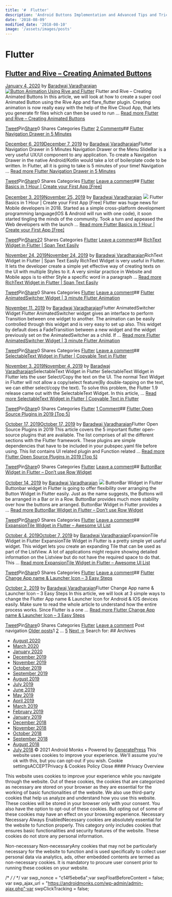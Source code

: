 ```yaml
---
title: '#  Flutter'
description: 'Android Buttons Implementation and Advanced Tips and Tricks Uncategorized - Buttons in Android - OverView and Implementation Android Monks'
date: '2018-08-09'
modified_date: '2018-08-10'
image: '/assets/images/posts'
---
```

#  Flutter

## [Flutter and Rive – Creating Animated Buttons](https://androidmonks.com/flutter-rive-animated-buttons/)

 [January 4, 2020](https://androidmonks.com/flutter-rive-animated-buttons/ "4:44 am") by [Baradwaj Varadharajan](https://androidmonks.com/author/admin/ "View all posts by Baradwaj Varadharajan")  [![Button Animation Using Rive and Flutter](data:image/gif;base64,R0lGODlhAQABAIAAAAAAAP///yH5BAEAAAAALAAAAAABAAEAAAIBRAA7)![Button Animation Using Rive and Flutter](https://androidmonks.com/wp-content/uploads/2020/01/buttonriveanim.gif)](https://androidmonks.com/flutter-rive-animated-buttons/) Flutter and Rive – Creating Animated Buttons In this article, we will look at how to create a super cool Animated Button using the Rive App and flare\_flutter plugin. Creating animation is now really easy with the help of the Rive Cloud App, that lets you generate flr files which can then be used to run … [Read more Flutter and Rive – Creating Animated Buttons](https://androidmonks.com/flutter-rive-animated-buttons/ "Flutter and Rive – Creating Animated Buttons")

[Tweet](https://twitter.com/intent/tweet?text=Flutter+and+Rive+-+Creating+Animated+Buttons&url=https%3A%2F%2Fandroidmonks.com%2Fflutter-rive-animated-buttons%2F)Pin[Share](https://www.facebook.com/share.php?u=https%3A%2F%2Fandroidmonks.com%2Fflutter-rive-animated-buttons%2F)0 Shares Categories [Flutter](https://androidmonks.com/category/flutter/) [2 Comments](https://androidmonks.com/flutter-rive-animated-buttons/#comments)## [Flutter Navigation Drawer in 5 Minutes](https://androidmonks.com/flutter-navigation-drawer/)

 [December 6, 2019December 7, 2019](https://androidmonks.com/flutter-navigation-drawer/ "12:00 pm") by [Baradwaj Varadharajan](https://androidmonks.com/author/admin/ "View all posts by Baradwaj Varadharajan")Flutter Navigation Drawer in 5 Minutes Navigation Drawer or the Menu SlideBar is a very useful UX/UI component to any application. To create a Navigation Drawer in the native Android/Kotlin would take a lot of boilerplate code to be written. In Flutter, all it is going to take is 5 minutes of your time! Navigation … [Read more Flutter Navigation Drawer in 5 Minutes](https://androidmonks.com/flutter-navigation-drawer/ "Flutter Navigation Drawer in 5 Minutes")

[Tweet](https://twitter.com/intent/tweet?text=Flutter+Navigation+Drawer+in+5+Minutes&url=https%3A%2F%2Fandroidmonks.com%2Fflutter-navigation-drawer%2F)Pin[Share](https://www.facebook.com/share.php?u=https%3A%2F%2Fandroidmonks.com%2Fflutter-navigation-drawer%2F)0 Shares Categories [Flutter](https://androidmonks.com/category/flutter/) [Leave a comment](https://androidmonks.com/flutter-navigation-drawer/#respond)## [Flutter Basics in 1 Hour | Create your First App [Free]](https://androidmonks.com/flutter-basics-1-hour/)

 [December 3, 2019November 25, 2019](https://androidmonks.com/flutter-basics-1-hour/ "12:00 am") by [Baradwaj Varadharajan](https://androidmonks.com/author/admin/ "View all posts by Baradwaj Varadharajan")  [![](data:image/gif;base64,R0lGODlhAQABAIAAAAAAAP///yH5BAEAAAAALAAAAAABAAEAAAIBRAA7)![](https://androidmonks.com/wp-content/uploads/2019/11/Flutter-in-1-Hour.png)](https://androidmonks.com/flutter-basics-1-hour/) Flutter Basics in 1 Hour | Create your First App [Free] Flutter was huge news for Mobile developers in 2018. Started as a simple cross-platform development programming language(IOS & Android will run with one code), it soon started tingling the minds of the community. Took a turn and appeased the Web developers with the launch … [Read more Flutter Basics in 1 Hour | Create your First App [Free]](https://androidmonks.com/flutter-basics-1-hour/ "Flutter Basics in 1 Hour | Create your First App [Free]")

[Tweet](https://twitter.com/intent/tweet?text=Flutter+Basics+in+1+Hour++Create+your+First+App+%5BFree%5D&url=https%3A%2F%2Fandroidmonks.com%2Fflutter-basics-1-hour%2F)Pin[Share2](https://www.facebook.com/share.php?u=https%3A%2F%2Fandroidmonks.com%2Fflutter-basics-1-hour%2F)2 Shares Categories [Flutter](https://androidmonks.com/category/flutter/) [Leave a comment](https://androidmonks.com/flutter-basics-1-hour/#respond)## [RichText Widget in Flutter | Span Text Easily](https://androidmonks.com/richtext-flutter/)

 [November 24, 2019November 24, 2019](https://androidmonks.com/richtext-flutter/ "3:00 am") by [Baradwaj Varadharajan](https://androidmonks.com/author/admin/ "View all posts by Baradwaj Varadharajan")RichText Widget in Flutter | Span Text Easily RichText Widget is very useful in Flutter. It lets the developer create a simple yet effective way of creating texts on the UI with multiple Styles to it. A very similar practice in Website and Mobile apps is to either Style a specific word in a paragraph … [Read more RichText Widget in Flutter | Span Text Easily](https://androidmonks.com/richtext-flutter/ "RichText Widget in Flutter | Span Text Easily")

[Tweet](https://twitter.com/intent/tweet?text=RichText+Widget+in+Flutter++Span+Text+Easily&url=https%3A%2F%2Fandroidmonks.com%2Frichtext-flutter%2F)Pin[Share](https://www.facebook.com/share.php?u=https%3A%2F%2Fandroidmonks.com%2Frichtext-flutter%2F)0 Shares Categories [Flutter](https://androidmonks.com/category/flutter/) [Leave a comment](https://androidmonks.com/richtext-flutter/#respond)## [Flutter AnimatedSwitcher Widget | 3 minute Flutter Animation](https://androidmonks.com/flutter-animatedswitcher-widget/)

 [November 11, 2019](https://androidmonks.com/flutter-animatedswitcher-widget/ "3:24 am") by [Baradwaj Varadharajan](https://androidmonks.com/author/admin/ "View all posts by Baradwaj Varadharajan")Flutter AnimatedSwitcher Widget Flutter AnimatedSwitcher widget gives an interface to perform Transition between one widget to another. The animation can be easily controlled through this widget and is very easy to set up also. This widget by default does a FadeTransition between a new widget and the widget previously set on the AnimatedSwitcher as a child. If … [Read more Flutter AnimatedSwitcher Widget | 3 minute Flutter Animation](https://androidmonks.com/flutter-animatedswitcher-widget/ "Flutter AnimatedSwitcher Widget | 3 minute Flutter Animation")

[Tweet](https://twitter.com/intent/tweet?text=Flutter+AnimatedSwitcher+Widget++3+minute+Flutter+Animation&url=https%3A%2F%2Fandroidmonks.com%2Fflutter-animatedswitcher-widget%2F)Pin[Share](https://www.facebook.com/share.php?u=https%3A%2F%2Fandroidmonks.com%2Fflutter-animatedswitcher-widget%2F)0 Shares Categories [Flutter](https://androidmonks.com/category/flutter/) [Leave a comment](https://androidmonks.com/flutter-animatedswitcher-widget/#respond)## [SelectableText Widget in Flutter | Copyable Text in Flutter](https://androidmonks.com/selectabletext-widget-flutter/)

 [November 3, 2019November 4, 2019](https://androidmonks.com/selectabletext-widget-flutter/ "5:00 am") by [Baradwaj Varadharajan](https://androidmonks.com/author/admin/ "View all posts by Baradwaj Varadharajan")SelectableText Widget in Flutter SelectableText Widget in Flutter lets the user Select/Copy the text on the UI. The normal Text Widget in Flutter will not allow a copy/select feature(By double-tapping on the text, we can either select/copy the text). To solve this problem, the Flutter 1.9 release came out with the SelectableText Widget. In this article, … [Read more SelectableText Widget in Flutter | Copyable Text in Flutter](https://androidmonks.com/selectabletext-widget-flutter/ "SelectableText Widget in Flutter | Copyable Text in Flutter")

[Tweet](https://twitter.com/intent/tweet?text=SelectableText+Widget+in+Flutter++Copyable+Text+in+Flutter&url=https%3A%2F%2Fandroidmonks.com%2Fselectabletext-widget-flutter%2F)Pin[Share](https://www.facebook.com/share.php?u=https%3A%2F%2Fandroidmonks.com%2Fselectabletext-widget-flutter%2F)0 Shares Categories [Flutter](https://androidmonks.com/category/flutter/) [1 Comment](https://androidmonks.com/selectabletext-widget-flutter/#comments)## [Flutter Open Source Plugins in 2019 [Top 5]](https://androidmonks.com/flutter-open-source-plugins/)

 [October 17, 2019October 17, 2019](https://androidmonks.com/flutter-open-source-plugins/ "11:00 am") by [Baradwaj Varadharajan](https://androidmonks.com/author/admin/ "View all posts by Baradwaj Varadharajan")Flutter Open Source Plugins in 2019 This article covers the 5 important flutter open-source plugins that are available. The list comprises of all the different sections with the Flutter framework. These plugins are simple dependencies that have to be included in your pubspec.yaml file before using. This list contains UI related plugin and Function related … [Read more Flutter Open Source Plugins in 2019 [Top 5]](https://androidmonks.com/flutter-open-source-plugins/ "Flutter Open Source Plugins in 2019 [Top 5]")

[Tweet](https://twitter.com/intent/tweet?text=Flutter+Open+Source+Plugins+in+2019+%5BTop+5%5D&url=https%3A%2F%2Fandroidmonks.com%2Fflutter-open-source-plugins%2F)Pin[Share](https://www.facebook.com/share.php?u=https%3A%2F%2Fandroidmonks.com%2Fflutter-open-source-plugins%2F)0 Shares Categories [Flutter](https://androidmonks.com/category/flutter/) [Leave a comment](https://androidmonks.com/flutter-open-source-plugins/#respond)## [ButtonBar Widget in Flutter – Don’t use Row Widget](https://androidmonks.com/buttonbar-widget-flutter/)

 [October 14, 2019](https://androidmonks.com/buttonbar-widget-flutter/ "3:58 am") by [Baradwaj Varadharajan](https://androidmonks.com/author/admin/ "View all posts by Baradwaj Varadharajan")  [![](data:image/gif;base64,R0lGODlhAQABAIAAAAAAAP///yH5BAEAAAAALAAAAAABAAEAAAIBRAA7)![](https://androidmonks.com/wp-content/uploads/2019/10/Screenshot-2019-10-14-at-9.27.41-AM.png)](https://androidmonks.com/buttonbar-widget-flutter/) ButtonBar Widget in Flutter Buttonbar widget in Flutter is going to offer flexibility over arranging the Button Widget in Flutter easily. Just as the name suggests, the Buttons will be arranged in a Bar or in a Row. ButtonBar provides much more stability over how the buttons are arranged. ButtonBar Widget in Flutter provides a … [Read more ButtonBar Widget in Flutter – Don’t use Row Widget](https://androidmonks.com/buttonbar-widget-flutter/ "ButtonBar Widget in Flutter – Don’t use Row Widget")

[Tweet](https://twitter.com/intent/tweet?text=ButtonBar+Widget+in+Flutter+-+Don%27t+use+Row+Widget&url=https%3A%2F%2Fandroidmonks.com%2Fbuttonbar-widget-flutter%2F)Pin[Share](https://www.facebook.com/share.php?u=https%3A%2F%2Fandroidmonks.com%2Fbuttonbar-widget-flutter%2F)0 Shares Categories [Flutter](https://androidmonks.com/category/flutter/) [Leave a comment](https://androidmonks.com/buttonbar-widget-flutter/#respond)## [ExpansionTile Widget in Flutter – Awesome UI List](https://androidmonks.com/expansiontile-widget/)

 [October 4, 2019October 7, 2019](https://androidmonks.com/expansiontile-widget/ "6:00 am") by [Baradwaj Varadharajan](https://androidmonks.com/author/admin/ "View all posts by Baradwaj Varadharajan")ExpansionTile Widget in Flutter ExpansionTile Widget in Flutter is a pretty simple yet useful widget. This widget lets you create an expanding Tile that can be used as part of the ListView. A lot of applications might require showing detailed information on the Listview but do not have the required space to do that. This … [Read more ExpansionTile Widget in Flutter – Awesome UI List](https://androidmonks.com/expansiontile-widget/ "ExpansionTile Widget in Flutter – Awesome UI List")

[Tweet](https://twitter.com/intent/tweet?text=ExpansionTile+Widget+in+Flutter+-+Awesome+UI+List&url=https%3A%2F%2Fandroidmonks.com%2Fexpansiontile-widget%2F)Pin[Share](https://www.facebook.com/share.php?u=https%3A%2F%2Fandroidmonks.com%2Fexpansiontile-widget%2F)0 Shares Categories [Flutter](https://androidmonks.com/category/flutter/) [Leave a comment](https://androidmonks.com/expansiontile-widget/#respond)## [Flutter Change App name & Launcher Icon – 3 Easy Steps](https://androidmonks.com/flutter-change-app-name/)

 [October 2, 2019](https://androidmonks.com/flutter-change-app-name/ "8:39 am") by [Baradwaj Varadharajan](https://androidmonks.com/author/admin/ "View all posts by Baradwaj Varadharajan")Flutter Change App name & Launcher Icon – 3 Easy Steps In this article, we will look at 3 simple ways to change the Flutter App name & Launcher Icon for Android & IOS devices easily. Make sure to read the whole article to understand how the entire process works. Since Flutter is a one … [Read more Flutter Change App name & Launcher Icon – 3 Easy Steps](https://androidmonks.com/flutter-change-app-name/ "Flutter Change App name & Launcher Icon – 3 Easy Steps")

[Tweet](https://twitter.com/intent/tweet?text=Flutter+Change+App+name+%26+Launcher+Icon+-+3+Easy+Steps&url=https%3A%2F%2Fandroidmonks.com%2Fflutter-change-app-name%2F)Pin[Share](https://www.facebook.com/share.php?u=https%3A%2F%2Fandroidmonks.com%2Fflutter-change-app-name%2F)0 Shares Categories [Flutter](https://androidmonks.com/category/flutter/) [Leave a comment](https://androidmonks.com/flutter-change-app-name/#respond) Post navigation [Older posts](https://androidmonks.com/category/flutter/page/2/)1 [2](https://androidmonks.com/category/flutter/page/2/) … [5](https://androidmonks.com/category/flutter/page/5/) [Next →](https://androidmonks.com/category/flutter/page/2/)  Search for:   ## Archives

* [August 2020](https://androidmonks.com/2020/08/)
* [March 2020](https://androidmonks.com/2020/03/)
* [January 2020](https://androidmonks.com/2020/01/)
* [December 2019](https://androidmonks.com/2019/12/)
* [November 2019](https://androidmonks.com/2019/11/)
* [October 2019](https://androidmonks.com/2019/10/)
* [September 2019](https://androidmonks.com/2019/09/)
* [August 2019](https://androidmonks.com/2019/08/)
* [July 2019](https://androidmonks.com/2019/07/)
* [June 2019](https://androidmonks.com/2019/06/)
* [May 2019](https://androidmonks.com/2019/05/)
* [April 2019](https://androidmonks.com/2019/04/)
* [March 2019](https://androidmonks.com/2019/03/)
* [February 2019](https://androidmonks.com/2019/02/)
* [January 2019](https://androidmonks.com/2019/01/)
* [December 2018](https://androidmonks.com/2018/12/)
* [November 2018](https://androidmonks.com/2018/11/)
* [October 2018](https://androidmonks.com/2018/10/)
* [September 2018](https://androidmonks.com/2018/09/)
* [August 2018](https://androidmonks.com/2018/08/)
* [July 2018](https://androidmonks.com/2018/07/)
 © 2021 Android Monks • Powered by [GeneratePress](https://generatepress.com) This website uses cookies to improve your experience. We'll assume you're ok with this, but you can opt-out if you wish. Cookie settingsACCEPTPrivacy & Cookies Policy   Close #### Privacy Overview

This website uses cookies to improve your experience while you navigate through the website. Out of these cookies, the cookies that are categorized as necessary are stored on your browser as they are essential for the working of basic functionalities of the website. We also use third-party cookies that help us analyze and understand how you use this website. These cookies will be stored in your browser only with your consent. You also have the option to opt-out of these cookies. But opting out of some of these cookies may have an effect on your browsing experience.  Necessary  Necessary Always EnabledNecessary cookies are absolutely essential for the website to function properly. This category only includes cookies that ensures basic functionalities and security features of the website. These cookies do not store any personal information.

 Non-necessary  Non-necessaryAny cookies that may not be particularly necessary for the website to function and is used specifically to collect user personal data via analytics, ads, other embedded contents are termed as non-necessary cookies. It is mandatory to procure user consent prior to running these cookies on your website.

  /* <![CDATA[ */
var tocplus = {"visibility\_show":"show","visibility\_hide":"hide","width":"Auto"};
/* ]]> */  /* <![CDATA[ */
var socialWarfare = {"addons":[],"post\_id":"2258","variables":{"emphasizeIcons":false,"powered\_by\_toggle":false,"affiliate\_link":"https:\/\/warfareplugins.com"},"floatBeforeContent":""};
/* ]]> */       var swp\_nonce = "c14f5ebe6a";var swpFloatBeforeContent = false; var swp\_ajax\_url = "https://androidmonks.com/wp-admin/admin-ajax.php";var swpClickTracking = false; 